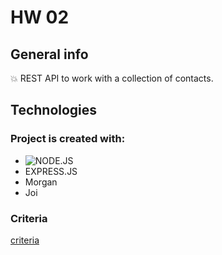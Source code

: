 # HW 02


## General info

:boom:  REST API to work with a collection of contacts.


## Technologies


### Project is created with:

- ![NODE.JS](https://badges.aleen42.com/src/node.svg)&nbsp;
- EXPRESS.JS
- Morgan
- Joi


 
### Criteria
[criteria](https://github.com/goitacademy/nodejs-homework/blob/master/homework-02/README.en.md )


